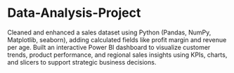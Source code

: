 # Data-Analysis-Project
Cleaned and enhanced a sales dataset using Python (Pandas, NumPy, Matplotlib, seaborn), adding calculated fields like profit margin and revenue per age. Built an interactive Power BI dashboard to visualize customer trends, product performance, and regional sales insights using KPIs, charts, and slicers to support strategic business decisions.
